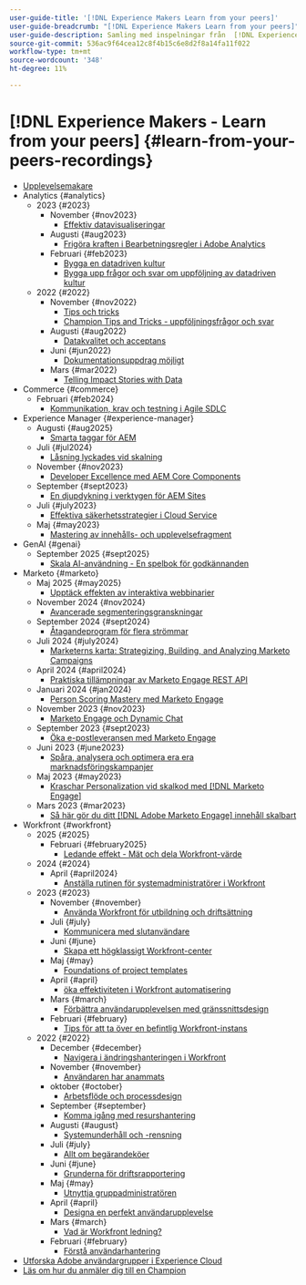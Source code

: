 ```yaml
---
user-guide-title: '[!DNL Experience Makers Learn from your peers]'
user-guide-breadcrumb: "[!DNL Experience Makers Learn from your peers]"
user-guide-description: Samling med inspelningar från  [!DNL Experience Makers Learn from your peers]
source-git-commit: 536ac9f64cea12c8f4b15c6e8d2f8a14fa11f022
workflow-type: tm+mt
source-wordcount: '348'
ht-degree: 11%

---
```



# [!DNL Experience Makers - Learn from your peers] {#learn-from-your-peers-recordings}

+ [Upplevelsemakare](overview.md)
+ Analytics  {#analytics}
   + 2023 {#2023}
      + November {#nov2023}
         + [Effektiv datavisualiseringar](analytics/nov2023/impactful-data-visualizations.md)
      + Augusti {#aug2023}
         + [Frigöra kraften i Bearbetningsregler i Adobe Analytics](analytics/aug2023/processing-rules.md)
      + Februari {#feb2023}
         + [Bygga en datadriven kultur](analytics/feb2023/data-driven-culture.md)
         + [Bygga upp frågor och svar om uppföljning av datadriven kultur](analytics/feb2023/data-driven-culture-q-and-a.md)
   + 2022 {#2022}
      + November {#nov2022}
         + [Tips och tricks](analytics/nov2022/tips-and-tricks.md)
         + [Champion Tips and Tricks - uppföljningsfrågor och svar](analytics/nov2022/tips-and-tricks-q-and-a.md)
      + Augusti {#aug2022}
         + [Datakvalitet och acceptans](analytics/aug2022/data-quality.md)
      + Juni {#jun2022}
         + [Dokumentationsuppdrag möjligt](analytics/june2022/mission-possible.md)
      + Mars {#mar2022}
         + [Telling Impact Stories with Data](analytics/mar2022/stories-with-data.md)
+ Commerce {#commerce}
   + Februari {#feb2024}
      + [Kommunikation, krav och testning i Agile SDLC](commerce/2024/agile-sdlc.md)
+ Experience Manager {#experience-manager}
   + Augusti {#aug2025}
      + [Smarta taggar för AEM](experience-manager/aug2025/smart-tags.md)
   + Juli {#jul2024}
      + [Låsning lyckades vid skalning](experience-manager/july2024/global-digital-presence.md)
   + November {#nov2023}
      + [Developer Excellence med AEM Core Components](experience-manager/nov2023/core-components.md)
   + September {#sept2023}
      + [En djupdykning i verktygen för AEM Sites](experience-manager/sept2023/aem-sites-tools.md)
   + Juli {#july2023}
      + [Effektiva säkerhetsstrategier i Cloud Service](experience-manager/july2023/effective-security-strategies-in-cloud-service.md)
   + Maj {#may2023}
      + [Mastering av innehålls- och upplevelsefragment](experience-manager/may2023/mastering-content-and-experience-fragments.md)
+ GenAI {#genai}
   + September 2025 {#sept2025}
      + [Skala AI-användning - En spelbok för godkännanden](genai/sept2025/scale-ai-adoption-a-playbook-for-approvals.md)
+ Marketo {#marketo}
   + Maj 2025 {#may2025}
      + [Upptäck effekten av interaktiva webbinarier](marketo/may2025/interactive-webinars.md)
   + November 2024 {#nov2024}
      + [Avancerade segmenteringsgranskningar](marketo/nov2024/advanced-segmentation.md)
   + September 2024 {#sept2024}
      + [Åtagandeprogram för flera strömmar](marketo/sept2024/multi-stream-engagement-programs.md)
   + Juli 2024 {#july2024}
      + [Marketerns karta: Strategizing, Building, and Analyzing Marketo Campaigns](marketo/july2024/marketers-map-marketo-campaigns.md)
   + April 2024 {#april2024}
      + [Praktiska tillämpningar av Marketo Engage REST API](marketo/april2024/practical-applications-of-marketo-engage-rest-api.md)
   + Januari 2024 {#jan2024}
      + [Person Scoring Mastery med Marketo Engage](marketo/jan2024/person-scoring-mastery.md)
   + November 2023 {#nov2023}
      + [Marketo Engage och Dynamic Chat](marketo/nov2023/dynamic-chat.md)
   + September 2023 {#sept2023}
      + [Öka e-postleveransen med Marketo Engage](marketo/sept2023/email-deliverability.md)
   + Juni 2023 {#june2023}
      + [Spåra, analysera och optimera era era marknadsföringskampanjer](marketo/june2023/marketing-campaigns.md)
   + Maj 2023 {#may2023}
      + [Kraschar Personalization vid skalkod med  [!DNL Marketo Engage]](marketo/may2023/personalization-at-scale.md)
   + Mars 2023 {#mar2023}
      + [Så här gör du ditt [!DNL Adobe Marketo Engage] innehåll skalbart](marketo/mar2023/templates-tokens-teamwork.md)
+ Workfront {#workfront}
   + 2025 {#2025}
      + Februari {#february2025}
         + [Ledande effekt - Mät och dela Workfront-värde](workfront/2025/how-to-measure-and-share-workfront-value.md)
   + 2024 {#2024}
      + April {#april2024}
         + [Anställa rutinen för systemadministratörer i Workfront](workfront/2024/04/staffing-your-workfront-system-admin-practice.md)
   + 2023 {#2023}
      + November {#november}
         + [Använda Workfront för utbildning och driftsättning](workfront/2023/11/using-workfront-for-training-and-enablement.md)
      + Juli {#july}
         + [Kommunicera med slutanvändare](workfront/2023/07/communicating-with-end-users.md)
      + Juni {#june}
         + [Skapa ett högklassigt Workfront-center](workfront/2023/06/establishing-a-workfront-center-of-excellence.md)
      + Maj {#may}
         + [Foundations of project templates](workfront/2023/05/foundations-of-project-templates.md)
      + April {#april}
         + [öka effektiviteten i Workfront automatisering](workfront/2023/04/finding-efficiencies-in-workfront-automation.md)
      + Mars {#march}
         + [Förbättra användarupplevelsen med gränssnittsdesign](workfront/2023/03/improving-user-experience-with-interface-design.md)
      + Februari {#february}
         + [Tips för att ta över en befintlig Workfront-instans](workfront/2023/02/tips-for-taking-over-an-existing-workfront-instance.md)
   + 2022 {#2022}
      + December {#december}
         + [Navigera i ändringshanteringen i Workfront](workfront/2022/12/navigating-change-management.md)
      + November {#november}
         + [Användaren har anammats](workfront/2022/11/successful-end-user-adoption.md)
      + oktober {#october}
         + [Arbetsflöde och processdesign](workfront/2022/10/workflow-and-process-design.md)
      + September {#september}
         + [Komma igång med resurshantering](workfront/2022/09/getting-started-with-resource-management.md)
      + Augusti {#august}
         + [Systemunderhåll och -rensning](workfront/2022/08/system-maintenance-and-cleanup.md)
      + Juli {#july}
         + [Allt om begärandeköer](workfront/2022/07/all-about-request-queues.md)
      + Juni {#june}
         + [Grunderna för driftsrapportering](workfront/2022/06/foundations-of-operational-reporting.md)
      + Maj {#may}
         + [Utnyttja gruppadministratören](workfront/2022/05/leveraging-the-group-admin.md)
      + April {#april}
         + [Designa en perfekt användarupplevelse](workfront/2022/04/designing-an-ideal-user-experience.md)
      + Mars {#march}
         + [Vad är Workfront ledning?](workfront/2022/03/what-is-workfront-governance.md)
      + Februari {#february}
         + [Förstå användarhantering](workfront/2022/02/understanding-user-management.md)
+ [Utforska Adobe användargrupper i Experience Cloud](./adobe-user-groups.md)
+ [Läs om hur du anmäler dig till en Champion](./adobe-champion-application.md)
